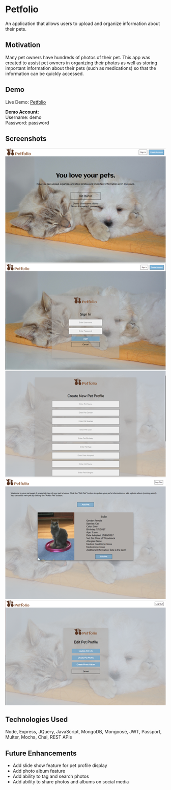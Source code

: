 # Petfolio
An application that allows users to upload and organize information about their pets.

## Motivation
Many pet owners have hundreds of photos of their pet.  This app was created to assist pet owners in organizing their photos as well as storing important information about their pets (such as medications) so that the information can be quickly accessed.

## Demo
Live Demo: [Petfolio](https://secret-woodland-65665.herokuapp.com/)    

**Demo Account:**  
Username: demo  
Password: password

## Screenshots
![](Screenshots/Petfolio-landing-page.png)
![](Screenshots/Petfolio-login-page.png)
![](Screenshots/Petfolio-create-profile-form.png)
![](Screenshots/Petfolio-pet-profile-page.png)
![](Screenshots/Petfolio-edit-pet-form.png)

## Technologies Used
Node, Express, JQuery, JavaScript, MongoDB, Mongoose, JWT, Passport, Multer, Mocha, Chai, REST APIs

## Future Enhancements
* Add slide show feature for pet profile display
* Add photo album feature
* Add ability to tag and search photos
* Add ability to share photos and albums on social media

